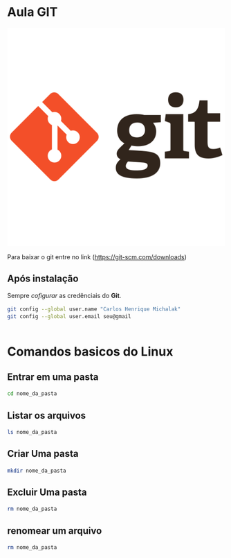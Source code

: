 # Aula GIT
 
![Logo do Git](git_original_wordmark_logo_icon_146510.png)
 
Para baixar o git entre no link
(https://git-scm.com/downloads)
 
## Após instalação
Sempre *cofigurar* as credênciais do **Git**.
 
```bash
git config --global user.name "Carlos Henrique Michalak"
git config --global user.email seu@gmail
 
```
 
# Comandos basicos do Linux
 
## Entrar em uma pasta
```bash
cd nome_da_pasta
```
## Listar os arquivos
```bash
ls nome_da_pasta
```
 
## Criar Uma pasta
```bash
mkdir nome_da_pasta
```
 
## Excluir Uma pasta
```bash
rm nome_da_pasta
```
 
## renomear um arquivo
```bash
rm nome_da_pasta
```